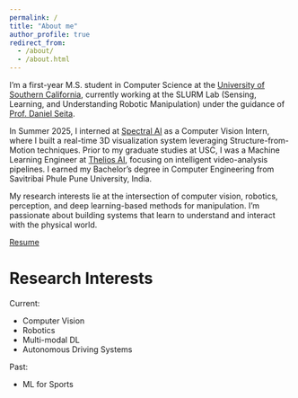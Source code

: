 ```yaml
---
permalink: /
title: "About me"
author_profile: true
redirect_from: 
  - /about/
  - /about.html
---
```


<!-- I am a first year MS student at the [University of Southern California](https://www.cs.usc.edu/). I am currently working at the [SLURM Lab](https://slurm-lab-usc.github.io/) (Sensing, Learning and Understanding Robotic Manipulation) at USC and advised by [Daniel Seita](https://danielseita.github.io/). Previously, I worked at [Thelios AI](https://thelios.ai/) as a Machine Learining Engineer in Computer Vision after completing my Bachelor's in Computer Engg. from Savitribai Phule Pune University, India. -->

I’m a first-year M.S. student in Computer Science at the [University of Southern California](https://www.cs.usc.edu/), currently working at the SLURM Lab (Sensing, Learning, and Understanding Robotic Manipulation) under the guidance of [Prof. Daniel Seita](https://danielseita.github.io/).

<!-- I worked as a Computer Vision Intern at  in Summer 2025 where I developed a 3D realtime visualization system based on SfM algorithms. Before joining USC, I worked as a Machine Learning Engineer specializing in Computer Vision at [Thelios AI](https://thelios.ai/), where I contributed to developing intelligent visual systems. I hold a Bachelor’s degree in Computer Engineering from Savitribai Phule Pune University, India. -->

In Summer 2025, I interned at [Spectral AI](https://www.spectral-ai.com/) as a Computer Vision Intern, where I built a real-time 3D visualization system leveraging Structure-from-Motion techniques. Prior to my graduate studies at USC, I was a Machine Learning Engineer at [Thelios AI](https://thelios.ai/), focusing on intelligent video-analysis pipelines. I earned my Bachelor’s degree in Computer Engineering from Savitribai Phule Pune University, India.

My research interests lie at the intersection of computer vision, robotics, perception, and deep learning-based methods for manipulation. I’m passionate about building systems that learn to understand and interact with the physical world.


<a href="https://drive.google.com/file/d/1k9iZBRoCOOwkscYKNdqkJe2WStbOA4BF/view?usp=sharing" target="_blank">Resume</a>

<!-- [Resume](https://drive.google.com/file/d/1eUnsw3Eoywk_cGxmrvQnTDCM8GKSF_dp/view?usp=drive_link) -->

Research Interests
======
Current: 
- Computer Vision
- Robotics
- Multi-modal DL
- Autonomous Driving Systems

Past:
- ML for Sports

